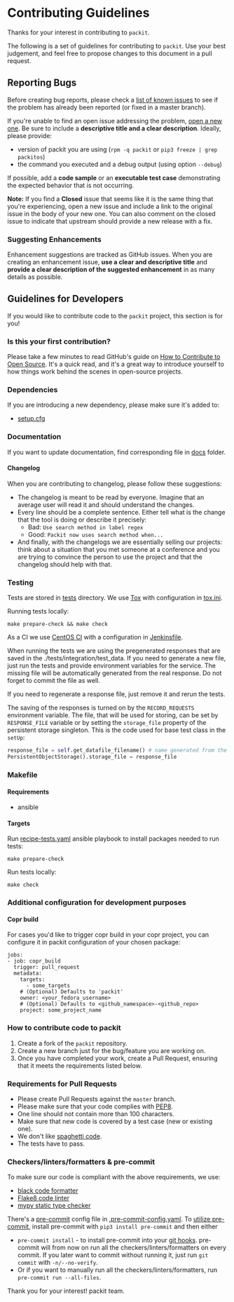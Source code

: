 # Contributing Guidelines

Thanks for your interest in contributing to `packit`.

The following is a set of guidelines for contributing to `packit`.
Use your best judgement, and feel free to propose changes to this document in a pull request.


## Reporting Bugs
Before creating bug reports, please check a [list of known issues](https://github.com/packit-service/packit/issues) to see
if the problem has already been reported (or fixed in a master branch).

If you're unable to find an open issue addressing the problem, [open a new one](https://github.com/packit-service/packit/issues/new).
Be sure to include a **descriptive title and a clear description**. Ideally, please provide:
 * version of packit you are using (`rpm -q packit` or `pip3 freeze | grep packitos`)
 * the command you executed and a debug output (using option `--debug`)

If possible, add a **code sample** or an **executable test case** demonstrating the expected behavior that is not occurring.

**Note:** If you find a **Closed** issue that seems like it is the same thing that you're experiencing, open a new issue and include a link to the original issue in the body of your new one.
You can also comment on the closed issue to indicate that upstream should provide a new release with a fix.

### Suggesting Enhancements

Enhancement suggestions are tracked as GitHub issues.
When you are creating an enhancement issue, **use a clear and descriptive title** and **provide a clear description of the suggested enhancement** in as many details as possible.

## Guidelines for Developers

If you would like to contribute code to the `packit` project, this section is for you!

### Is this your first contribution?

Please take a few minutes to read GitHub's guide on [How to Contribute to Open Source](https://opensource.guide/how-to-contribute/).
It's a quick read, and it's a great way to introduce yourself to how things work behind the scenes in open-source projects.

### Dependencies

If you are introducing a new dependency, please make sure it's added to:
 * [setup.cfg](setup.cfg)

### Documentation

If you want to update documentation, find corresponding file in [docs](/docs) folder.

#### Changelog

When you are contributing to changelog, please follow these suggestions:

* The changelog is meant to be read by everyone. Imagine that an average user
  will read it and should understand the changes.
* Every line should be a complete sentence. Either tell what is the change that
  the tool is doing or describe it precisely:
  * Bad: `Use search method in label regex`
  * Good: `Packit now uses search method when...`
* And finally, with the changelogs we are essentially selling our projects:
  think about a situation that you met someone at a conference and you are
  trying to convince the person to use the project and that the changelog
  should help with that.

### Testing

Tests are stored in [tests](/tests) directory.
We use [Tox](https://pypi.org/project/tox) with configuration in [tox.ini](tox.ini).

Running tests locally:
```
make prepare-check && make check
```

As a CI we use [CentOS CI](https://ci.centos.org/job/packit-pr/) with a configuration in [Jenkinsfile](Jenkinsfile).

When running the tests we are using the pregenerated responses that are saved in the ./tests/integration/test_data.
If you need to generate a new file, just run the tests and provide environment variables for the service.
The missing file will be automatically generated from the real response. Do not forget to commit the file as well.

If you need to regenerate a response file, just remove it and rerun the tests.

The saving of the responses is turned on by the `RECORD_REQUESTS` environment variable.
The file, that will be used for storing, can be set by `RESPONSE_FILE` variable
or by setting the `storage_file` property of the persistent storage singleton.
This is the code used for base test class in the `setUp`:

```python
response_file = self.get_datafile_filename() # name generated from the test name
PersistentObjectStorage().storage_file = response_file
```

### Makefile

#### Requirements

- ansible

#### Targets
Run [recipe-tests.yaml](recipe-tests.yaml) ansible playbook to install packages needed to run tests:
```
make prepare-check
```

Run tests locally:
```
make check
```

### Additional configuration for development purposes

#### Copr build

For cases you'd like to trigger copr build in your copr project, you can configure it in
packit configuration of your chosen package:
```
jobs:
- job: copr_build
  trigger: pull_request
  metadata:
    targets:
      - some_targets
    # (Optional) Defaults to 'packit'
    owner: <your_fedora_username>
    # (Optional) Defaults to <github_namespace>-<github_repo>
    project: some_project_name
```

### How to contribute code to packit

1. Create a fork of the `packit` repository.
2. Create a new branch just for the bug/feature you are working on.
3. Once you have completed your work, create a Pull Request, ensuring that it meets the requirements listed below.

### Requirements for Pull Requests

* Please create Pull Requests against the `master` branch.
* Please make sure that your code complies with [PEP8](https://www.python.org/dev/peps/pep-0008/).
* One line should not contain more than 100 characters.
* Make sure that new code is covered by a test case (new or existing one).
* We don't like [spaghetti code](https://en.wikipedia.org/wiki/Spaghetti_code).
* The tests have to pass.

### Checkers/linters/formatters & pre-commit

To make sure our code is compliant with the above requirements, we use:
* [black code formatter](https://github.com/ambv/black)
* [Flake8 code linter](http://flake8.pycqa.org)
* [mypy static type checker](http://mypy-lang.org)

There's a [pre-commit](https://pre-commit.com) config file in [.pre-commit-config.yaml](.pre-commit-config.yaml).
To [utilize pre-commit](https://pre-commit.com/#usage), install pre-commit with `pip3 install pre-commit` and then either
* `pre-commit install` - to install pre-commit into your [git hooks](https://githooks.com). pre-commit will from now on run all the checkers/linters/formatters on every commit. If you later want to commit without running it, just run `git commit` with `-n/--no-verify`.
* Or if you want to manually run all the checkers/linters/formatters, run `pre-commit run --all-files`.

Thank you for your interest!
packit team.
